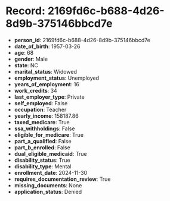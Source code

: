 # Record: 2169fd6c-b688-4d26-8d9b-375146bbcd7e

- **person_id**: 2169fd6c-b688-4d26-8d9b-375146bbcd7e
- **date_of_birth**: 1957-03-26
- **age**: 68
- **gender**: Male
- **state**: NC
- **marital_status**: Widowed
- **employment_status**: Unemployed
- **years_of_employment**: 16
- **work_credits**: 34
- **last_employer_type**: Private
- **self_employed**: False
- **occupation**: Teacher
- **yearly_income**: 158187.86
- **taxed_medicare**: True
- **ssa_withholdings**: False
- **eligible_for_medicare**: True
- **part_a_qualified**: False
- **part_b_enrolled**: False
- **dual_eligible_medicaid**: True
- **disability_status**: True
- **disability_type**: Mental
- **enrollment_date**: 2024-11-30
- **requires_documentation_review**: True
- **missing_documents**: None
- **application_status**: Denied